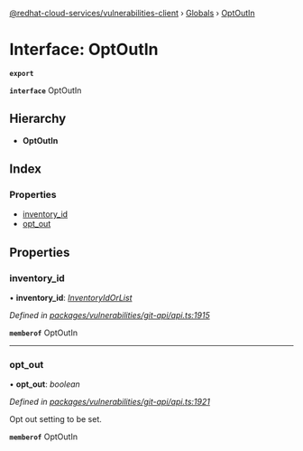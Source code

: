 [@redhat-cloud-services/vulnerabilities-client](../README.md) › [Globals](../globals.md) › [OptOutIn](optoutin.md)

# Interface: OptOutIn

**`export`** 

**`interface`** OptOutIn

## Hierarchy

* **OptOutIn**

## Index

### Properties

* [inventory_id](optoutin.md#inventory_id)
* [opt_out](optoutin.md#opt_out)

## Properties

###  inventory_id

• **inventory_id**: *[InventoryIdOrList](../globals.md#inventoryidorlist)*

*Defined in [packages/vulnerabilities/git-api/api.ts:1915](https://github.com/fhlavac/javascript-clients/blob/master/packages/vulnerabilities/git-api/api.ts#L1915)*

**`memberof`** OptOutIn

___

###  opt_out

• **opt_out**: *boolean*

*Defined in [packages/vulnerabilities/git-api/api.ts:1921](https://github.com/fhlavac/javascript-clients/blob/master/packages/vulnerabilities/git-api/api.ts#L1921)*

Opt out setting to be set.

**`memberof`** OptOutIn
